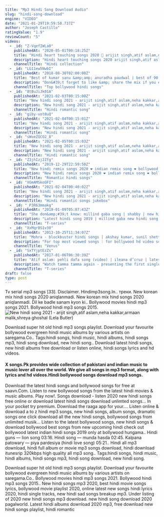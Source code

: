 ```yaml
---
title: "Mp3 Hindi Song Download Audio"
slug: "hindi-song-download"
engine: "VIDEO"
date: "2021-01-29T19:59:58.737Z"
author: "Joseph Castillo"
ratingValue: "1.9"
reviewCount: "5"
videos:
  - _id: "Z-VqefIWLa0"
    publishedAt: "2020-05-01T00:18:25Z"
    title: "Hindi heart touching songs 2020 💓 arijit singh,atif aslam,neha kakkar,armaan malik,shreya ghoshal"
    description: "Hindi heart touching songs 2020 arijit singh,atif aslam,neha kakkar,armaan malik,shreya ghoshal don&#39;t forget to like &amp; share"
    channelTitle: "Hindi collection"
  - _id: "LG11ew5NwbI"
    publishedAt: "2018-08-30T02:00:00Z"
    title: "Best of kumar sanu &amp;amp; anuradha paudwal | best of 90’s romantic songs &amp;amp; 90&amp;#39;s evergreen songs"
    description: "Don&#39;t forget to like &amp; share the mix if you enjoy it! ▭▭▭▭▭▭▭▭▭▭▭▭▭▭▭▭▭▭▭▭▭▭▭▭ ◢ follow top bollywood hindi songs ➤ youtube:"
    channelTitle: "Top bollywood hindi songs"
  - _id: "8tBuJiJk01A"
    publishedAt: "2021-02-03T00:15:00Z"
    title: "New hindi song 2021 - arijit singh,atif aslam,neha kakkar,armaan malik,shreya ghoshal"
    description: "New hindi song 2021 - arijit singh,atif aslam,neha kakkar,armaan malik,shreya ghoshal"
    channelTitle: "Hindi romantic song"
  - _id: "giby-vot0uQ"
    publishedAt: "2021-02-04T00:15:01Z"
    title: "New hindi song 2021 - arijit singh,atif aslam,neha kakkar,armaan malik,shreya ghoshal"
    description: "New hindi song 2021 - arijit singh,atif aslam,neha kakkar,armaan malik,shreya ghoshal"
    channelTitle: "Hindi romantic song"
  - _id: "sWueZQCO2_8"
    publishedAt: "2021-02-05T00:15:03Z"
    title: "New hindi song 2021 - arijit singh,atif aslam,neha kakkar,armaan malik,shreya ghoshal"
    description: "New hindi song 2021 - arijit singh,atif aslam,neha kakkar,armaan malik,shreya ghoshal"
    channelTitle: "Hindi romantic song"
  - _id: "Z3jhIzj2Zfg"
    publishedAt: "2019-12-29T22:59:50Z"
    title: "New hindi remix songs 2020 ❤ indian remix song ❤ bollywood dance party remix 2020"
    description: "New hindi remix songs 2020 ❤ indian remix song ❤ bollywood dance party remix 2020.................................. Aspl5850 ..."
    channelTitle: "Romantic hindi songs"
  - _id: "XGmAMSkoGFI"
    publishedAt: "2021-02-04T00:40:02Z"
    title: "New hindi song 2021 - arijit singh,atif aslam,neha kakkar,armaan malik,shreya ghoshal"
    description: "New hindi song 2021 - arijit singh,atif aslam,neha kakkar,armaan malik,shreya ghoshal"
    channelTitle: "Hindi romantic songs jukebox"
  - _id: "_P3R63mmakg"
    publishedAt: "2019-01-09T05:07:43Z"
    title: "She don&amp;#39;t know: millind gaba song | shabby | new hindi song 2019 | latest hindi songs"
    description: "Latest hindi song 2019 | millind gaba new hindi song | she dont know song | new romantic songs | new hindi songs | punjabi song 2019 presenting new"
    channelTitle: "T-series"
  - _id: "XxMqrBS1v30"
    publishedAt: "2013-10-25T11:34:07Z"
    title: "Mohra - blockbuster hindi songs | akshay kumar, sunil shetty, raveena | jukebox | best romantic hits"
    description: "For top most viewed songs : for bollywood hd video songs jukeboxes : bollywood non stop superhit music"
    channelTitle: "Venus"
  - _id: "SxTYjptEzZs"
    publishedAt: "2017-01-06T06:30:39Z"
    title: "Atif aslam: pehli dafa song (video) | ileana d’cruz | latest hindi song 2017 | t-series"
    description: "Watch tamma tamma again - presenting the first single of 2017 in the voice of atif aslam pehli dafa featuring ileana d&#39;cruz"
    channelTitle: "T-series"
draft: false
type: post
---
```


Tv serial mp3 songs [33]. Disclaimer. Hindimp3song.In.. треки. New korean mix hindi songs 2020 aniqlanmadi. New korean mix hind songs 2020 aniqlanmadi. Dil ke badle sanam kyon ki.. Bollywood movies hindi mp3 songs 2021. Bollywood hindi mp3 songs 2015.
![New hindi song 2021 - arijit singh,atif aslam,neha kakkar,armaan malik,shreya ghoshal (Lela Butler)](https://i.ytimg.com/vi/XGmAMSkoGFI/hqdefault.jpg "New hindi song 2021 - arijit singh,atif aslam,neha kakkar,armaan malik,shreya ghoshal (Henry Ingram)")

Download super hit old hindi mp3 songs playlist. Download your favourite bollywood evergreen hindi music albums by various artists on saregama.Co.. Tags:hindi songs, hindi music, hindi albums, hindi songs mp3, hindi song download, new hindi song.. Download latest hindi songs, new hindi albums free download or listen online, hindi songs lyrics and hd videos.
<!--inArticleAds-->

<!--galleryOne-->

#### X songs.Pk provides wide collection of pakistani and indian music to music lover all over the world. We give all songs in mp3 format, along with lyrics and hd videos.Hindi bollywood songs download mp3 songs.
<!--inArticleAds-->

<!--galleryTwo-->

Download the latest hindi songs and bollywood songs for free at saavn.Com. Listen to new bollywood songs from the latest hindi movies &amp; music albums. Play now!. Songs download - listen 2020 new hindi songs free online or download latest hindi songs download unlimted songs... In your pocket try premium. Download the raaga app for your.... Listen online &amp; download a to z hindi mp3 songs, new hindi songs, album songs, dramatic songs one click download all the new hindi songs, bollywood songs from unlimited musik... Listen to the latest bollywood songs, new hindi songs &amp; download bollywood best songs from new upcoming hindi check out bollywood latest indian hindi songs 2019 only at bollywood hungama.. Hindi guns — lion song 03:16. Hindi song — munda hasda 02:45. Kalpana patowary — piya pardesiya (hindi love song) 05:21.. Hindi all mp3 download, hindi full album or movie mp3 songs download, hindi download itunesrip 320kbps high quality all mp3 song.. Tags:hindi songs, hindi music, hindi albums, hindi songs mp3, hindi song download, new hindi song.
<!--galleryThree-->

Download super hit old hindi mp3 songs playlist. Download your favourite bollywood evergreen hindi music albums by various artists on saregama.Co.. Bollywood movies hindi mp3 songs 2021. Bollywood hindi mp3 songs 2015.. New hindi songs mp3 2020, best hindi movie songs lyrics, bollywood movie playlist 2020, online latest new songs hindi lyrics 2020, hindi single tracks, new hindi sad songs breakup mp3. Under listing of 2020 new hindi songs mp3 download. new hindi song download 2020 pagalworld. Latest hindi albums download 2020 mp3, free download new hindi songs playlist, hindi romantic